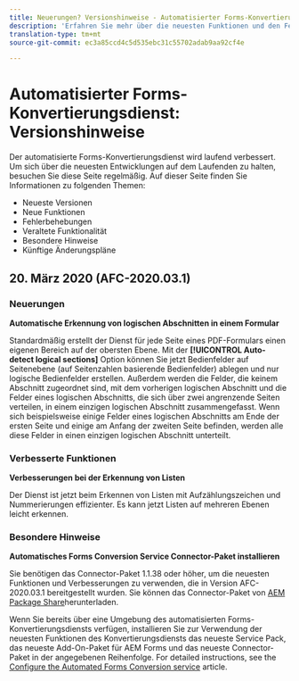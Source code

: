```yaml
---
title: Neuerungen? Versionshinweise - Automatisierter Forms-Konvertierungsdienst
description: 'Erfahren Sie mehr über die neuesten Funktionen und den Fehler, der für den automatisierten Forms-Konvertierungsdienst behoben wurde '
translation-type: tm+mt
source-git-commit: ec3a85ccd4c5d535ebc31c55702adab9aa92cf4e

---
```



# Automatisierter Forms-Konvertierungsdienst: Versionshinweise

Der automatisierte Forms-Konvertierungsdienst wird laufend verbessert. Um sich über die neuesten Entwicklungen auf dem Laufenden zu halten, besuchen Sie diese Seite regelmäßig. Auf dieser Seite finden Sie Informationen zu folgenden Themen:

* Neueste Versionen
* Neue Funktionen
* Fehlerbehebungen
* Veraltete Funktionalität
* Besondere Hinweise
* Künftige Änderungspläne

## 20. März 2020 (AFC-2020.03.1)

### Neuerungen

**Automatische Erkennung von logischen Abschnitten in einem Formular**

Standardmäßig erstellt der Dienst für jede Seite eines PDF-Formulars einen eigenen Bereich auf der obersten Ebene. Mit der **[!UICONTROL Auto-detect logical sections]** Option können Sie jetzt Bedienfelder auf Seitenebene (auf Seitenzahlen basierende Bedienfelder) ablegen und nur logische Bedienfelder erstellen.  Außerdem werden die Felder, die keinem Abschnitt zugeordnet sind, mit dem vorherigen logischen Abschnitt und die Felder eines logischen Abschnitts, die sich über zwei angrenzende Seiten verteilen, in einem einzigen logischen Abschnitt zusammengefasst. Wenn sich beispielsweise einige Felder eines logischen Abschnitts am Ende der ersten Seite und einige am Anfang der zweiten Seite befinden, werden alle diese Felder in einen einzigen logischen Abschnitt unterteilt.

### Verbesserte Funktionen

**Verbesserungen bei der Erkennung von Listen**

Der Dienst ist jetzt beim Erkennen von Listen mit Aufzählungszeichen und Nummerierungen effizienter. Es kann jetzt Listen auf mehreren Ebenen leicht erkennen.

### Besondere Hinweise

**Automatisches Forms Conversion Service Connector-Paket installieren**

Sie benötigen das Connector-Paket 1.1.38 oder höher, um die neuesten Funktionen und Verbesserungen zu verwenden, die in Version AFC-2020.03.1 bereitgestellt wurden. Sie können das Connector-Paket von [AEM Package Share](https://www.adobeaemcloud.com/content/marketplace/marketplaceProxy.html?packagePath=/content/companies/public/adobe/packages/cq650/servicepack/fd/AEM-Forms-6.5.4.0-WIN)herunterladen.

Wenn Sie bereits über eine Umgebung des automatisierten Forms-Konvertierungsdiensts verfügen, installieren Sie zur Verwendung der neuesten Funktionen des Konvertierungsdiensts das neueste Service Pack, das neueste Add-On-Paket für AEM Forms und das neueste Connector-Paket in der angegebenen Reihenfolge. For detailed instructions, see the [Configure the Automated Forms Conversion service](configure-service.md) article.
